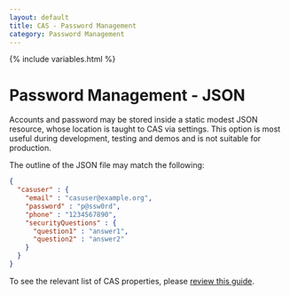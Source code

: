```yaml
---
layout: default
title: CAS - Password Management
category: Password Management
---
```


{% include variables.html %}

# Password Management - JSON

Accounts and password may be stored inside a static modest JSON resource, whose location is taught to CAS via settings.
This option is most useful during development, testing and demos and is not suitable for production.

The outline of the JSON file may match the following:

```json
{
  "casuser" : {
    "email" : "casuser@example.org",
    "password" : "p@ssw0rd",
    "phone" : "1234567890",
    "securityQuestions" : {
      "question1" : "answer1",
      "question2" : "answer2"
    }
  }
}
```

To see the relevant list of CAS properties, please [review this guide](../configuration/Configuration-Properties.html#json-password-management).
